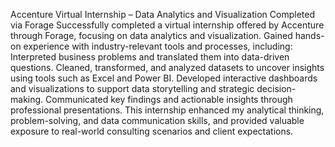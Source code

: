Accenture Virtual Internship – Data Analytics and Visualization
Completed via Forage 
Successfully completed a virtual internship offered by Accenture through Forage, focusing on data analytics and visualization. Gained hands-on experience with industry-relevant tools and processes, including:
Interpreted business problems and translated them into data-driven questions.
Cleaned, transformed, and analyzed datasets to uncover insights using tools such as Excel and Power BI.
Developed interactive dashboards and visualizations to support data storytelling and strategic decision-making.
Communicated key findings and actionable insights through professional presentations.
This internship enhanced my analytical thinking, problem-solving, and data communication skills, and provided valuable exposure to real-world consulting scenarios and client expectations.
